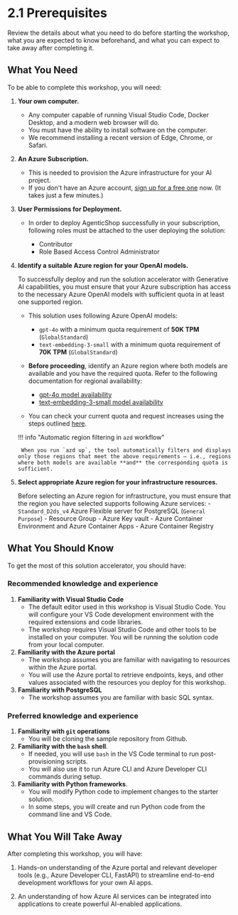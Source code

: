 # 2.1 Prerequisites

Review the details about what you need to do before starting the workshop, what you are expected to know beforehand, and what you can expect to take away after completing it.

## What You Need

To be able to complete this workshop, you will need:

1. **Your own computer.**
    - Any computer capable of running Visual Studio Code, Docker Desktop, and a modern web browser will do.
    - You must have the ability to install software on the computer.
    - We recommend installing a recent version of Edge, Chrome, or Safari.

2. **An Azure Subscription.**
    - This is needed to provision the Azure infrastructure for your AI project.
    - If you don't have an Azure account, [sign up for a free one](https://azure.microsoft.com/en-gb/pricing/purchase-options/azure-account) now. (It takes just a few minutes.)

3. **User Permissions for Deployment.**
    - In order to deploy AgenticShop successfully in your subscription, following roles must be attached to the user deploying the solution:

        - Contributor
        - Role Based Access Control Administrator 

4. **Identify a suitable Azure region for your OpenAI models.**

    To successfully deploy and run the solution accelerator with Generative AI capabilities, you must ensure that your Azure subscription has access to the necessary Azure OpenAI models with sufficient quota in at least one supported region.

    - This solution uses following Azure OpenAI models:
        - `gpt-4o` with a minimum quota requirement of **50K TPM** (`GlobalStandard`)
        - `text-embedding-3-small` with a minimum quota requirement of **70K TPM** (`GlobalStandard`)

    - **Before proceeding**, identify an Azure region where both models are available and you have the required quota. Refer to the following documentation for regional availability:
        - [gpt-4o model availability](https://learn.microsoft.com/azure/ai-services/openai/concepts/models?tabs=global-standard%2Cstandard-chat-completions#standard-models-by-endpoint)
        - [text-embedding-3-small model availability](https://learn.microsoft.com/azure/ai-services/openai/concepts/models?tabs=global-standard%2Cstandard-embeddings#standard-models-by-endpoint)

    - You can check your current quota and request increases using the steps outlined [here](https://learn.microsoft.com/azure/ai-services/openai/how-to/quota?tabs=rest#view-and-request-quota).
    
    !!! info "Automatic region filtering in `azd` workflow"

        When you run `azd up`, the tool automatically filters and displays only those regions that meet the above requirements — i.e., regions where both models are available **and** the corresponding quota is sufficient.

5.  **Select appropriate Azure region for your infrastructure resources.**

    Before selecting an Azure region for infrastructure, you must ensure that the region you have selected supports following Azure services:
        - `Standard_D2ds_v4` Azure Flexible server for PostgreSQL (`General Purpose`)
        - Resource Group
        - Azure Key vault 
        - Azure Container Environment and Azure Container Apps
        - Azure Container Registry

## What You Should Know

To get the most of this solution accelerator, you should have:

### Recommended knowledge and experience

1. **Familiarity with Visual Studio Code**
    - The default editor used in this workshop is Visual Studio Code. You will configure your VS Code development environment with the required extensions and code libraries.
    - The workshop requires Visual Studio Code and other tools to be installed on your computer. You will be running the solution code from your local computer.
2. **Familiarity with the Azure portal**
    - The workshop assumes you are familiar with navigating to resources within the Azure portal.
    - You will use the Azure portal to retrieve endpoints, keys, and other values associated with the resources you deploy for this workshop.
3. **Familiarity with PostgreSQL**
    - The workshop assumes you are familiar with basic SQL syntax.

### Preferred knowledge and experience

1. **Familiarity with `git` operations**
    - You will be cloning the sample repository from Github.
2. **Familiarity with the `bash` shell**.
    - If needed, you will use `bash` in the VS Code terminal to run post-provisioning scripts.
    - You will also use it to run Azure CLI and Azure Developer CLI commands during setup. 
3. **Familiarity with Python frameworks**.
    - You will modify Python code to implement changes to the starter solution.
    - In some steps, you will create and run Python code from the command line and VS Code.

## What You Will Take Away

After completing this workshop, you will have:

1. Hands-on understanding of the Azure portal and relevant developer tools (e.g., Azure Developer CLI, FastAPI) to streamline end-to-end development workflows for your own AI apps.

2. An understanding of how Azure AI services can be integrated into applications to create powerful AI-enabled applications.
